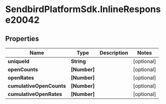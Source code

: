 # SendbirdPlatformSdk.InlineResponse20042

## Properties

Name | Type | Description | Notes
------------ | ------------- | ------------- | -------------
**uniqueId** | **String** |  | [optional] 
**openCounts** | **[Number]** |  | [optional] 
**openRates** | **[Number]** |  | [optional] 
**cumulativeOpenCounts** | **[Number]** |  | [optional] 
**cumulativeOpenRates** | **[Number]** |  | [optional] 


